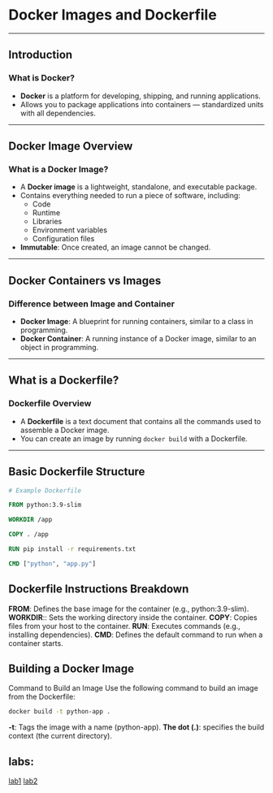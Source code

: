 # Docker Images and Dockerfile

---

## Introduction

### What is Docker?

- **Docker** is a platform for developing, shipping, and running applications.
- Allows you to package applications into containers — standardized units with all dependencies.

---

## Docker Image Overview

### What is a Docker Image?

- A **Docker image** is a lightweight, standalone, and executable package.
- Contains everything needed to run a piece of software, including:
  - Code
  - Runtime
  - Libraries
  - Environment variables
  - Configuration files
- **Immutable**: Once created, an image cannot be changed.

---

## Docker Containers vs Images

### Difference between Image and Container

- **Docker Image**: A blueprint for running containers, similar to a class in programming.
- **Docker Container**: A running instance of a Docker image, similar to an object in programming.

---

## What is a Dockerfile?

### Dockerfile Overview

- A **Dockerfile** is a text document that contains all the commands used to assemble a Docker image.
- You can create an image by running `docker build` with a Dockerfile.

---

## Basic Dockerfile Structure

```dockerfile
# Example Dockerfile

FROM python:3.9-slim

WORKDIR /app

COPY . /app

RUN pip install -r requirements.txt

CMD ["python", "app.py"]

```

## Dockerfile Instructions Breakdown

**FROM**: Defines the base image for the container (e.g., python:3.9-slim).
**WORKDIR**:: Sets the working directory inside the container.
**COPY**: Copies files from your host to the container.
**RUN**: Executes commands (e.g., installing dependencies).
**CMD**: Defines the default command to run when a container starts.

## Building a Docker Image

Command to Build an Image
Use the following command to build an image from the Dockerfile:

```bash
docker build -t python-app .
```

**-t**: Tags the image with a name (python-app).
**The dot (.)**: specifies the build context (the current directory).

## labs:

[lab1](https://github.com/devopsPRO27/Docker-exercise-1)
[lab2](https://github.com/devopsPRO27/Docker-exercise-2)
